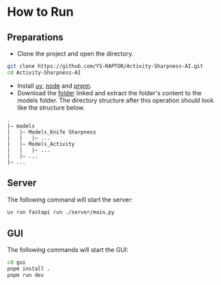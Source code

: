 # How to Run

## Preparations

- Clone the project and open the directory.

```bash
git clone https://github.com/YS-RAPTOR/Activity-Sharpness-AI.git
cd Activity-Sharpness-AI
```

- Install [uv](https://docs.astral.sh/uv/getting-started/installation/), [node](https://nodejs.org/en/download) and [pnpm](https://pnpm.io/installation).
- Download the [folder](https://liveswinburneeduau-my.sharepoint.com/:f:/g/personal/102838834_student_swin_edu_au/EnoGDAtkr0VGhiQt4whRIokBpXRMTgVa1dtEWviIOPwfLA?e=oaaTEq) linked and extract the folder's content to the models folder. The directory structure after this operation should look like the structure below.
```
.
|— models
|   |— Models_Knife Sharpness
|   |   |— ...
|   |— Models_Activity
|   |   |— ...
|   |— ...
|— ...
```

## Server

The following command will start the server:
```bash
uv run fastapi run ./server/main.py
```

## GUI
The following commands will start the GUI:

```bash
cd gui
pnpm install .
pnpm run dev
```
